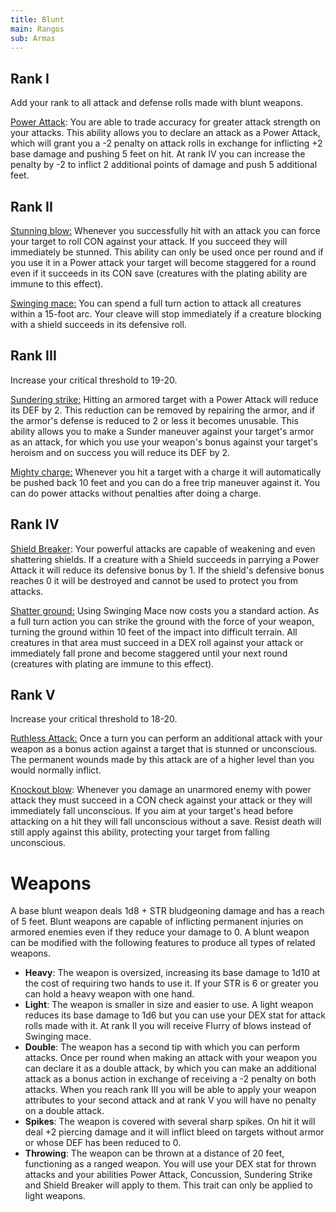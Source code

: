 ```yaml
---
title: Blunt
main: Rangos
sub: Armas
---
```


## Rank I

Add your rank to all attack and defense rolls made with blunt weapons.

<u>Power Attack</u>: You are able to trade accuracy for greater attack strength on your attacks. This ability allows you to declare an attack as a Power Attack, which will grant you a -2 penalty on attack rolls in exchange for inflicting +2 base damage and pushing 5 feet on hit. At rank IV you can increase the penalty by -2 to inflict 2 additional points of damage and push 5 additional feet. 

## Rank II

<u>Stunning blow:</u> Whenever you successfully hit with an attack you can force your target to roll CON against your attack. If you succeed they will immediately be stunned. This ability can only be used once per round and if you use it in a Power attack your target will become staggered for a round even if it succeeds in its CON save (creatures with the plating ability are immune to this effect).

<u>Swinging mace:</u> You can spend a full turn action to attack all creatures within a 15-foot arc. Your cleave will stop immediately if a creature blocking with a shield succeeds in its defensive roll.

## Rank III

Increase your critical threshold to 19-20.

<u>Sundering strike:</u> Hitting an armored target with a Power Attack will reduce its DEF by 2. This reduction can be removed by repairing the armor, and if the armor's defense is reduced to 2 or less it becomes unusable. This ability allows you to make a Sunder maneuver against your target's armor as an attack, for which you use your weapon's bonus against your target's heroism  and on success you will reduce its DEF by 2.

<u>Mighty charge:</u> Whenever you hit a target with a charge it will automatically be pushed back 10 feet and you can do a free trip maneuver against it. You can do power attacks without penalties after doing a charge.

## Rank IV 

<u>Shield Breaker</u>: Your powerful attacks are capable of weakening and even shattering shields. If a creature with a Shield succeeds in parrying a Power Attack it will reduce its defensive bonus by 1. If the shield's defensive bonus reaches 0 it will be destroyed and cannot be used to protect you from attacks. 

<u>Shatter ground:</u> Using Swinging Mace now costs you a standard action. As a full turn action you can strike the ground with the force of your weapon, turning the ground within 10 feet of the impact into difficult terrain. All creatures in that area must succeed in a DEX roll against your attack or immediately fall prone and become staggered until your next round (creatures with plating are immune to this effect).

## Rank V 

Increase your critical threshold to 18-20.

<u>Ruthless Attack:</u> Once a turn you can perform an additional attack with your weapon as a bonus action against a target that is stunned or unconscious. The permanent wounds made by this attack are of a higher level than you would normally inflict.

<u>Knockout blow</u>: Whenever you damage an unarmored enemy with power attack they must succeed in a CON check against your attack or they will immediately fall unconscious. If you aim at your target's head before attacking on a hit they will fall unconscious without a save. Resist death will still apply against this ability, protecting your target from falling unconscious.

# Weapons

A base blunt weapon deals 1d8 + STR bludgeoning damage and has a reach of 5 feet. Blunt weapons are capable of inflicting permanent injuries on armored enemies even if they reduce your damage to 0. A blunt weapon can be modified with the following features to produce all types of related weapons.

- **Heavy**: The weapon is oversized, increasing its base damage to 1d10 at the cost of requiring two hands to use it. If your STR is 6 or greater you can hold a heavy weapon with one hand.
- **Light**: The weapon is smaller in size and easier to use. A light weapon reduces its base damage to 1d6 but you can use your DEX stat for attack rolls made with it. At rank II you will receive Flurry of blows instead of Swinging mace.
- **Double**: The weapon has a second tip with which you can perform attacks. Once per round when making an attack with your weapon you can declare it as a double attack, by which you can make an additional attack as a bonus action in exchange of receiving a -2 penalty on both attacks. When you reach rank III you will be able to apply your weapon attributes to your second attack and at rank V you will have no penalty on a double attack.
- **Spikes**: The weapon is covered with several sharp spikes. On hit it will deal +2 piercing damage and it will inflict bleed on targets without armor or whose DEF has been reduced to 0.
- **Throwing**: The weapon can be thrown at a distance of 20 feet, functioning as a ranged weapon. You will use your DEX stat for thrown attacks and your abilities Power Attack, Concussion, Sundering Strike and Shield Breaker will apply to them. This trait can only be applied to light weapons.
